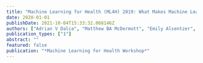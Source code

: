 ```yaml
---
title: "Machine Learning for Health (ML4H) 2019: What Makes Machine Learning in Medicine Different?"
date: 2020-01-01
publishDate: 2021-10-04T15:33:32.068146Z
authors: ["Adrian V Dalca", "Matthew BA McDermott", "Emily Alsentzer", "Samuel G Finlayson", "Michael Oberst", "Fabian Falck", "Corey Chivers", "Andrew Beam", "Tristan Naumann", "Brett Beaulieu-Jones"]
publication_types: ["1"]
abstract: ""
featured: false
publication: "*Machine Learning for Health Workshop*"
---
```


